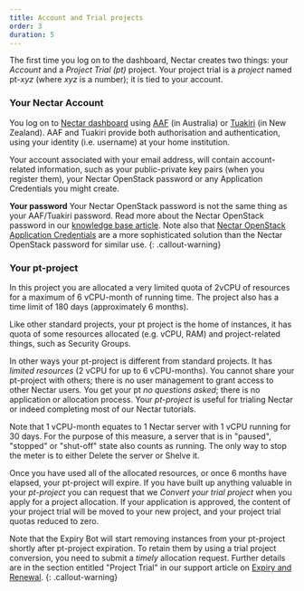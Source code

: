 ```yaml
---
title: Account and Trial projects
order: 3
duration: 5
---
```


The first time you log on to the dashboard, Nectar creates two things: your *Account* and a *Project Trial (pt)* project. Your project trial is a *project* named pt-*xyz* (where *xyz* is a number); it is tied to your account.

### Your Nectar Account

You log on to [Nectar dashboard](https://dashboard.rc.nectar.org.au/) using [AAF](https://aaf.edu.au/) (in Australia) or [Tuakiri](https://www.reannz.co.nz/products-and-services/tuakiri/) (in New Zealand). AAF and Tuakiri provide both authorisation and authentication, using your identity (i.e. username) at your home institution.

Your account associated with your email address, will contain account-related information, such as your public-private key pairs (when you register them), your Nectar OpenStack password or any Application Credentials you might create.

**Your password**
Your Nectar OpenStack password is not the same thing as your AAF/Tuakiri password. Read more about the Nectar OpenStack password in our [knowledge base article](https://support.ehelp.edu.au/support/solutions/articles/6000145832-the-nectar-openstack-password). Note also that [Nectar OpenStack Application Credentials](https://support.ehelp.edu.au/support/solutions/articles/6000212274-application-credentials) are a more sophisticated solution than the Nectar OpenStack password for similar use.
{: .callout-warning}

### Your pt-project

In this project you are allocated a very limited quota of 2vCPU of resources for a maximum of 6 vCPU-month of running time. The project also has a time limit of 180 days (approximately 6 months).

Like other standard projects, your pt project is the home of instances, it has quota of some resources allocated (e.g. vCPU, RAM) and project-related things, such as Security Groups.

In other ways your pt-project is different from standard projects. It has *limited resources* (2 vCPU for up to 6 vCPU-months). You cannot share your pt-project with others; there is no user management to grant access to other Nectar users. You get your pt *no questions asked*; there is no application or allocation process. Your *pt-project* is useful for trialing Nectar or indeed completing most of our Nectar tutorials.

Note that 1 vCPU-month equates to 1 Nectar server with 1 vCPU running for 30 days. For the purpose of this measure, a server that is in "paused", "stopped" or "shut-off" state also counts as running.  The only way to stop the meter is to either Delete the server or Shelve it.

Once you have used all of the allocated resources, or once 6 months have elapsed, your pt-project will expire. If you have built up anything valuable in your *pt-project* you can request that we *Convert your trial project* when you apply for a project allocation. If your application is approved, the content of your project trial will be moved to your new project, and your project trial quotas reduced to zero.

Note that the Expiry Bot will start removing instances from your pt-project shortly after pt-project expiration. To retain them by using a trial project conversion, you need to submit a *timely* allocation request. Further details are in the section entitled "Project Trial" in our support article on [Expiry and Renewal](https://support.ehelp.edu.au/support/solutions/articles/6000171494-project-allocation-expiry-and-renewal).
{: .callout-warning}
